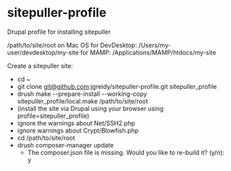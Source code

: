 # sitepuller-profile
Drupal profile for installing sitepuller

/path/to/site/root on Mac OS
  for DevDesktop: /Users/my-user/devdesktop/my-site
  for MAMP: /Applications/MAMP/htdocs/my-site

Create a sitepuller site:
- cd ~
- git clone git@github.com:jgreidy/sitepuller-profile.git sitepuller_profile
- drush make --prepare-install --working-copy sitepuller_profile/local.make /path/to/site/root
- (install the site via Drupal using your browser using profile=sitepuller_profile)
 - ignore the warnings about Net/SSH2.php
 - ignore warnings about Crypt/Blowfish.php
- cd /path/to/site/root
- drush composer-manager update
  - The composer.json file is missing. Would you like to re-build it? (y/n): y

